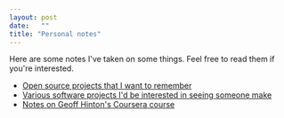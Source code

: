 ```yaml
---
layout: post
date:   ""
title: "Personal notes"
---
```


Here are some notes I've taken on some things. Feel free to read them if you're interested.

- [Open source projects that I want to remember](./os)
- [Various software projects I'd be interested in seeing someone make](./software-ideas)
- [Notes on Geoff Hinton's Coursera course](./neural-net-notes)

